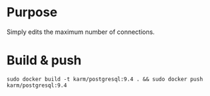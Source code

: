 # Purpose
Simply edits the maximum number of connections.

# Build & push

    sudo docker build -t karm/postgresql:9.4 . && sudo docker push karm/postgresql:9.4
